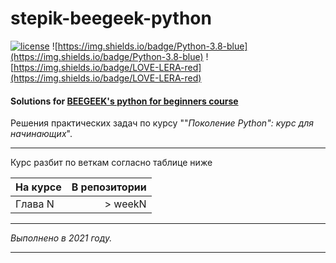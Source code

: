 # stepik-beegeek-python
[![license](https://img.shields.io/github/license/mashape/apistatus.svg?style=flat-square)](http://opensource.org/licenses/MIT)
![https://img.shields.io/badge/Python-3.8-blue](https://img.shields.io/badge/Python-3.8-blue)
![https://img.shields.io/badge/LOVE-LERA-red](https://img.shields.io/badge/LOVE-LERA-red)
#### Solutions for [BEEGEEK's python for beginners course](https://stepik.org/course/58852/syllabus)
Решения практических задач по курсу ""*Поколение Python": курс для начинающих*".
____
Курс разбит по веткам согласно таблице ниже

| На курсе | В репозитории  |
|----------------|----------------:|
| Глава N | > weekN|


____
*Выполнено в 2021 году.*
____
